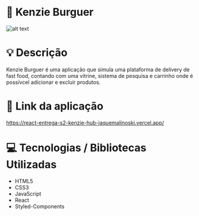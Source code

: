 # :rocket: Kenzie Burguer

![alt text](https://i.ibb.co/SJRVd5M/Black-and-Brown-Makeup-Photo-Collage-35-20-cm.png)

# :bulb: Descrição

Kenzie Burguer é uma aplicação que simula uma plataforma de delivery de fast food, contando com uma vitrine, sistema de pesquisa e carrinho onde é possívcel adicionar e excluir produtos.

# :link: Link da aplicação

https://react-entrega-s2-kenzie-hub-jaquemalinoski.vercel.app/

# :computer: Tecnologias / Bibliotecas Utilizadas

- HTML5 
- CSS3 
- JavaScript 
- React 
- Styled-Components 

